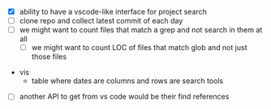 - [x] ability to have a vscode-like interface for project search
- [ ] clone repo and collect latest commit of each day
- [ ] we might want to count files that match a grep and not search in them at all
  - [ ] we might want to count LOC of files that match glob and not just those files
- vis
  - table where dates are columns and rows are search tools
- [ ] another API to get from vs code would be their find references
